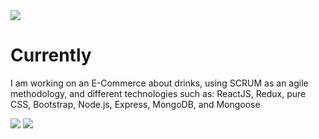 <img src= "https://user-images.githubusercontent.com/74629753/140512972-e6cae103-9c9d-4129-8553-14de935356b8.png"/>
<h1>Currently</h1>
<p>I am working on an E-Commerce about drinks, using SCRUM as an agile methodology, and different technologies such as: ReactJS, Redux, pure CSS, Bootstrap, Node.js, Express, MongoDB, and Mongoose</p>
<img src= "https://user-images.githubusercontent.com/74629753/140514947-5115af1e-445e-4fcd-9305-50bdb1670e4a.png"/>
<img src= "https://user-images.githubusercontent.com/74629753/140514972-86640b79-94eb-45dd-abaf-3004885b19fc.png"/>
